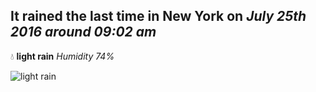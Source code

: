 ## It rained the last time in New York on *July 25th 2016 around 09:02 am*
💧  **light rain** *Humidity 74%*

![light rain](http://openweathermap.org/img/w/10d.png)
